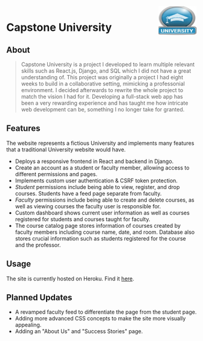 <img src="capstoneuni.png" align="right" />


# Capstone University 


## About 
>Capstone University is a project I developed to learn multiple relevant skills such as React.js, Django, and SQL which I did not have a great understanding of. This project was originally a project I had eight weeks to build in a collaborative setting, mimicking a professonial environment. I decided afterwards to rewrite the whole project to match the vision I had for it. Developing a full-stack web app has been a very rewarding experience and has taught me how intricate web development can be, something I no longer take for granted.


## Features
The website represents a fictious University and implements many features that a traditional University website would have.

- Deploys a responsive frontend in React and backend in Django.
- Create an account as a student or faculty member, allowing access to different permissions and pages.
- Implements custom user authentication & CSRF token protection.
- *Student* permissions include being able to view, register, and drop courses. Students have a feed page separate from faculty.
- *Faculty* permissions include being able to create and delete courses, as well as viewing courses the faculty user is responsible for.
- Custom dashboard shows current user information as well as courses registered for students and courses taught for faculty.
- The course catalog page stores information of courses created by faculty members including course name, date, and room. Database also stores crucial information such as students registered for the course and the professor.
 

## Usage
The site is currently hosted on Heroku. Find it [here](https://capstone-university-d2000131f462.herokuapp.com/home). 

## Planned Updates
- A revamped faculty feed to differentiate the page from the student page.
- Adding more advanced CSS concepts to make the site more visually appealing.
- Adding an "About Us" and "Success Stories" page.
